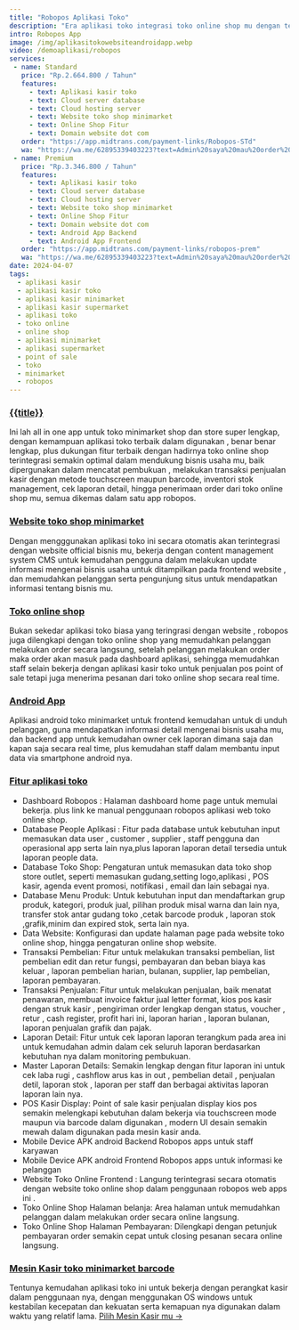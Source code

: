 ```yaml
---
title: "Robopos Aplikasi Toko"
description: "Era aplikasi toko integrasi toko online shop mu dengan teknologi maju modern bersama robopos all in one website dan aplikasi dalam satu app"
intro: Robopos App
image: /img/aplikasitokowebsiteandroidapp.webp
video: /demoaplikasi/robopos
services:
 - name: Standard
   price: "Rp.2.664.800 / Tahun"
   features: 
     - text: Aplikasi kasir toko
     - text: Cloud server database
     - text: Cloud hosting server
     - text: Website toko shop minimarket
     - text: Online Shop Fitur
     - text: Domain website dot com
   order: "https://app.midtrans.com/payment-links/Robopos-STd"
   wa: "https://wa.me/62895339403223?text=Admin%20saya%20mau%20order%20Robopos%20Web%20App%20Standard%20%0ANama/Usaha%20%3A%0AAlamat%20%3A%0APaket%20Versi%20%3A%20Standard%0APrice%20%3A%20Rp.2.646.800%0APembayaran%20via%20%3A%0ABCA%20181884109%20Suci%20Chanifah%0A%0Atolong%20diproses%20pesanan%20saya"
 - name: Premium
   price: "Rp.3.346.800 / Tahun"
   features: 
     - text: Aplikasi kasir toko
     - text: Cloud server database
     - text: Cloud hosting server
     - text: Website toko shop minimarket
     - text: Online Shop Fitur
     - text: Domain website dot com
     - text: Android App Backend
     - text: Android App Frontend
   order: "https://app.midtrans.com/payment-links/robopos-prem"
   wa: "https://wa.me/62895339403223?text=Admin%20saya%20mau%20order%20Robopos%20Web%20App%20Premium%20%0ANama/Usaha%20%3A%0AAlamat%20%3A%0APaket%20Versi%20%3A%20Premium%0APrice%20%3A%20Rp.3.346.800%0APembayaran%20via%20%3A%0ABCA%20181884109%20Suci%20Chanifah%0A%0Atolong%20diproses%20pesanan%20saya"
date: 2024-04-07
tags:
  - aplikasi kasir
  - aplikasi kasir toko
  - aplikasi kasir minimarket
  - aplikasi kasir supermarket
  - aplikasi toko
  - toko online
  - online shop
  - aplikasi minimarket
  - aplikasi supermarket
  - point of sale
  - toko
  - minimarket
  - robopos
---
```


### [{{title}}]({{page.url}})

Ini lah all in one app untuk toko minimarket shop dan store super lengkap, dengan kemampuan aplikasi toko terbaik dalam digunakan , benar benar lengkap, plus dukungan fitur terbaik dengan hadirnya toko online shop terintegrasi semakin optimal dalam mendukung bisnis usaha mu, baik dipergunakan dalam mencatat pembukuan , melakukan transaksi penjualan kasir dengan metode touchscreen maupun barcode, inventori stok management, cek laporan detail, hingga penerimaan order dari toko online shop mu, semua dikemas dalam satu app robopos.

### [Website toko shop minimarket]({{page.url}})

Dengan mengggunakan aplikasi toko ini secara otomatis akan terintegrasi dengan website official bisnis mu, bekerja dengan content management system CMS untuk kemudahan pengguna dalam melakukan update informasi mengenai bisnis usaha untuk ditampilkan pada frontend website , dan memudahkan pelanggan serta pengunjung situs untuk mendapatkan informasi tentang bisnis mu.

### [Toko online shop]({{page.url}})

Bukan sekedar aplikasi toko biasa yang teringrasi dengan website , robopos juga dilengkapi dengan toko online shop yang memudahkan pelanggan melakukan order secara langsung, setelah pelanggan melakukan order maka order akan masuk pada dashboard aplikasi, sehingga memudahkan staff selain bekerja dengan aplikasi kasir toko untuk penjualan pos point of sale tetapi juga menerima pesanan dari toko online shop secara real time.

### [Android App]({{page.url}})

Aplikasi android toko minimarket untuk frontend kemudahan untuk di unduh pelanggan, guna mendapatkan informasi detail mengenai bisnis usaha mu, dan backend app untuk kemudahan owner cek laporan dimana saja dan kapan saja secara real time, plus kemudahan staff dalam membantu input data via smartphone android nya.

### [Fitur aplikasi toko]({{page.url}})

+ Dashboard Robopos : Halaman dashboard home page untuk memulai bekerja. plus link ke manual penggunaan robopos aplikasi web toko online shop.
+ Database People Aplikasi : Fitur pada database untuk kebutuhan input memasukan data user , customer , supplier , staff pengguna dan operasional app serta lain nya,plus laporan laporan detail tersedia untuk laporan people data.
+ Database Toko Shop: Pengaturan untuk memasukan data toko shop store outlet, seperti memasukan gudang,setting logo,aplikasi , POS kasir, agenda event promosi, notifikasi , email dan lain sebagai nya.
+ Database Menu Produk: Untuk kebutuhan input dan mendaftarkan grup produk, kategori, produk jual, pilihan produk misal warna dan lain nya, transfer stok antar gudang toko ,cetak barcode produk , laporan stok ,grafik,minim dan expired stok, serta lain nya.
+ Data Website: Konfigurasi dan update halaman page pada website toko online shop, hingga pengaturan online shop website.
+ Transaksi Pembelian: Fitur untuk melakukan transaksi pembelian, list pembelian edit dan retur fungsi, pembayaran dan beban biaya kas keluar , laporan pembelian harian, bulanan, supplier, lap pembelian, laporan pembayaran.
+ Transaksi Penjualan: Fitur untuk melakukan penjualan, baik menatat penawaran, membuat invoice faktur jual letter format, kios pos kasir dengan struk kasir , pengiriman order lengkap dengan status, voucher , retur , cash register, profit hari ini, laporan harian , laporan bulanan, laporan penjualan grafik dan pajak.
+ Laporan Detail: Fitur untuk cek laporan laporan terangkum pada area ini untuk kemudahan admin dalam cek seluruh laporan berdasarkan kebutuhan nya dalam monitoring pembukuan.
+ Master Laporan Details: Semakin lengkap dengan fitur laporan ini untuk cek laba rugi , cashflow arus kas in out , pembelian detail , penjualan detil, laporan stok , laporan per staff dan berbagai aktivitas laporan laporan lain nya.
+ POS Kasir Display: Point of sale kasir penjualan display kios pos semakin melengkapi kebutuhan dalam bekerja via touchscreen mode maupun via barcode dalam digunakan , modern UI desain semakin mewah dalam digunakan pada mesin kasir anda.
+ Mobile Device APK android Backend Robopos apps untuk staff karyawan
+ Mobile Device APK android Frontend Robopos apps untuk informasi ke pelanggan
+ Website Toko Online Frontend : Langung terintegrasi secara otomatis dengan website toko online shop dalam penggunaan robopos web apps ini .
+ Toko Online Shop Halaman belanja: Area halaman untuk memudahkan pelanggan dalam melakukan order secara online langsung.
+ Toko Online Shop Halaman Pembayaran: Dilengkapi dengan petunjuk pembayaran order semakin cepat untuk closing pesanan secara online langsung.

### [Mesin Kasir toko minimarket barcode]({{page.url}})

Tentunya kemudahan aplikasi toko ini untuk bekerja dengan perangkat kasir dalam penggunaan nya, dengan menggunakan OS windows untuk kestabilan kecepatan dan kekuatan serta kemapuan nya digunakan dalam waktu yang relatif lama. [Pilih Mesin Kasir mu →](/mesinkasir)
